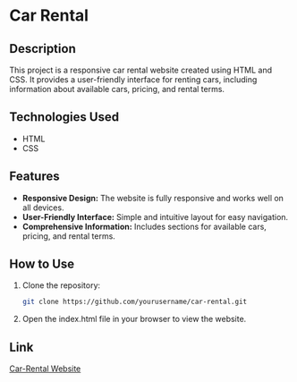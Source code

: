 # Car Rental

## Description

This project is a responsive car rental website created using HTML and CSS. It provides a user-friendly interface for renting cars, including information about available cars, pricing, and rental terms.

## Technologies Used

- HTML
- CSS

## Features

- **Responsive Design:** The website is fully responsive and works well on all devices.
- **User-Friendly Interface:** Simple and intuitive layout for easy navigation.
- **Comprehensive Information:** Includes sections for available cars, pricing, and rental terms.

## How to Use

1. Clone the repository:
   ```bash
   git clone https://github.com/yourusername/car-rental.git
   
2. Open the index.html file in your browser to view the website.


## Link

[Car-Rental Website](https://662681a049525f0e3009031b--ornate-gumdrop-60ea76.netlify.app/)
